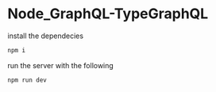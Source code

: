 # Node_GraphQL-TypeGraphQL

install the dependecies
```bash
npm i
```

run the server with the following
```bash
npm run dev
```
